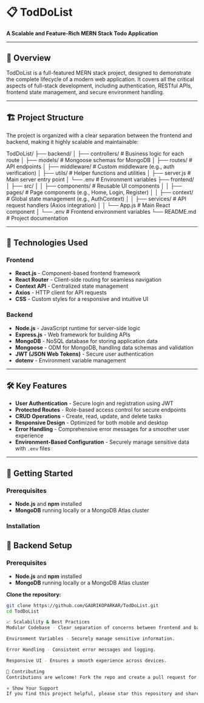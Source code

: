 # 📋 TodDoList

**A Scalable and Feature-Rich MERN Stack Todo Application**

---

## 🚀 Overview

TodDoList is a full-featured MERN stack project, designed to demonstrate the complete lifecycle of a modern web application. It covers all the critical aspects of full-stack development, including authentication, RESTful APIs, frontend state management, and secure environment handling.

---

## 🏗️ Project Structure

The project is organized with a clear separation between the frontend and backend, making it highly scalable and maintainable:

TodDoList/
├── backend/
│ ├── controllers/ # Business logic for each route
│ ├── models/ # Mongoose schemas for MongoDB
│ ├── routes/ # API endpoints
│ ├── middleware/ # Custom middleware (e.g., auth verification)
│ ├── utils/ # Helper functions and utilities
│ ├── server.js # Main server entry point
│ └── .env # Environment variables
├── frontend/
│ ├── src/
│ │ ├── components/ # Reusable UI components
│ │ ├── pages/ # Page components (e.g., Home, Login, Register)
│ │ ├── context/ # Global state management (e.g., AuthContext)
│ │ ├── services/ # API request handlers (Axios integration)
│ │ └── App.js # Main React component
│ └── .env # Frontend environment variables
└── README.md # Project documentation



---

## 🔧 Technologies Used

### Frontend

- **React.js** - Component-based frontend framework
- **React Router** - Client-side routing for seamless navigation
- **Context API** - Centralized state management
- **Axios** - HTTP client for API requests
- **CSS** - Custom styles for a responsive and intuitive UI

### Backend

- **Node.js** - JavaScript runtime for server-side logic
- **Express.js** - Web framework for building APIs
- **MongoDB** - NoSQL database for storing application data
- **Mongoose** - ODM for MongoDB, handling data schemas and validation
- **JWT (JSON Web Tokens)** - Secure user authentication
- **dotenv** - Environment variable management

---

## 🛠️ Key Features

- **User Authentication** - Secure login and registration using JWT
- **Protected Routes** - Role-based access control for secure endpoints
- **CRUD Operations** - Create, read, update, and delete tasks
- **Responsive Design** - Optimized for both mobile and desktop
- **Error Handling** - Comprehensive error messages for a smoother user experience
- **Environment-Based Configuration** - Securely manage sensitive data with `.env` files

---

## 🚀 Getting Started

### Prerequisites

- **Node.js** and **npm** installed
- **MongoDB** running locally or a MongoDB Atlas cluster

### Installation
## 🚀 Backend Setup
### Prerequisites
- **Node.js** and **npm** installed
- **MongoDB** running locally or a MongoDB Atlas cluster


**Clone the repository:**

   ```bash
   git clone https://github.com/GAURIKOPARKAR/TodDoList.git
   cd TodDoList

📈 Scalability & Best Practices
Modular Codebase - Clear separation of concerns between frontend and backend.

Environment Variables - Securely manage sensitive information.

Error Handling - Consistent error messages and logging.

Responsive UI - Ensures a smooth experience across devices.

🤝 Contributing
Contributions are welcome! Fork the repo and create a pull request for any improvements.

⭐ Show Your Support
If you find this project helpful, please star this repository and share it with others